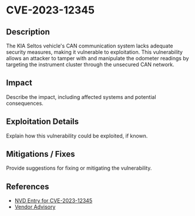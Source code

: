 # CVE-2023-12345

## Description
The KIA Seltos vehicle's CAN communication system lacks adequate security measures, making it vulnerable to exploitation. This vulnerability allows an attacker to tamper with and manipulate the odometer readings by targeting the instrument cluster through the unsecured CAN network.

## Impact
Describe the impact, including affected systems and potential consequences.

## Exploitation Details
Explain how this vulnerability could be exploited, if known.

## Mitigations / Fixes
Provide suggestions for fixing or mitigating the vulnerability.

## References
- [NVD Entry for CVE-2023-12345](https://nvd.nist.gov/vuln/detail/CVE-2023-12345)
- [Vendor Advisory](https://examplevendor.com/advisory/12345)
